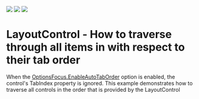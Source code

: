 <!-- default badges list -->
![](https://img.shields.io/endpoint?url=https://codecentral.devexpress.com/api/v1/VersionRange/128633180/10.1.4%2B)
[![](https://img.shields.io/badge/Open_in_DevExpress_Support_Center-FF7200?style=flat-square&logo=DevExpress&logoColor=white)](https://supportcenter.devexpress.com/ticket/details/E2777)
[![](https://img.shields.io/badge/📖_How_to_use_DevExpress_Examples-e9f6fc?style=flat-square)](https://docs.devexpress.com/GeneralInformation/403183)
<!-- default badges end -->
# LayoutControl - How to traverse through all items in with respect to their tab order


<p>When the <a href="http://documentation.devexpress.com/#WindowsForms/DevExpressXtraLayoutOptionsFocus_EnableAutoTabOrdertopic">OptionsFocus.EnableAutoTabOrder</a> option is enabled, the control's TabIndex property is ignored. This example demonstrates how to traverse all controls in the order that is provided by the  LayoutControl</p>

<br/>


